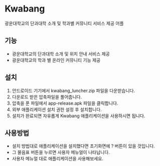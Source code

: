 # Kwabang
광운대학교의 단과대학 소개 및 학과별 커뮤니티 서비스 제공 어플

## 기능
- 광운대학교의 단과대학 소개 및 위치 안내 서비스 제공
- 광운대학교의 학과 별 온라인 커뮤니티 기능 제공

## 설치
1. 안드로이드 기기에서 kwabang_luncher.zip 파일을 다운받습니다.
2. 다운로드 받은 압축파일을 풀어줍니다.
3. 압축을 푼 파일에서 app-release.apk 파일을 클릭합니다.
4. 외부 애플리케이션 설치 권한 설정 후 설치합니다.
5. 설치가 완료되면 자유롭게 Kwabang 애플리케이션을 사용하시면 됩니다.

## 사용방법
- 설치 방법대로 애플리케이션을 설치했다면 초기화면에 ? 버튼이 있을 것입니다.
- 그 물음표 버튼을 누르면 사용자 메뉴얼이 나타납니다.
- 사용자 메뉴얼 대로 애플리케이션을 사용해보세요.
